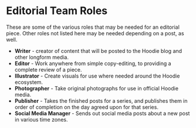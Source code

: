 # Editorial Team Roles

These are some of the various roles that may be needed for an editorial piece. Other roles not listed here may be needed depending on a post, as well.

* **Writer** - creator of content that will be posted to the Hoodie blog and other longform media.
* **Editor** - Work anywhere from simple copy-editing, to providing a complete review of a piece.
* **Illustrator** - Create visuals for use where needed around the Hoodie ecosystem.
* **Photographer** - Take original photographs for use in official Hoodie media.
* **Publisher** - Takes the finished posts for a series, and publishes them in order of completion on the day agreed upon for that series.
* **Social Media Manager** - Sends out social media posts about a new post in various time zones.
